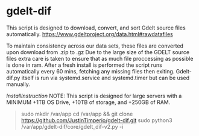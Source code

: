 # gdelt-dif
This script is designed to download, convert, and sort Gdelt source files automatically. https://www.gdeltproject.org/data.html#rawdatafiles

To maintain consistency across our data sets, these files are converted upon download from .zip to .gz 
Due to the large size of the GDELT source files extra care is taken to ensure that as much file proccessing as possible is done in ram.
After a fresh install is performed the script runs automatically every 60 mins, fetching any missing files then exiting. Gdelt-dif.py itself is run via systemd.service and systemd.timer but can be used manually.

_InstallInstruction_
NOTE: This script is designed for large servers with a MINIMUM +1TB OS Drive, +10TB of storage, and +250GB of RAM.
> sudo mkdir /var/app
> cd /var/app && git clone https://github.com/JustinTimperio/gdelt-dif.git
> sudo python3 /var/app/gdelt-dif/core/gdelt_dif-v2.py -i
